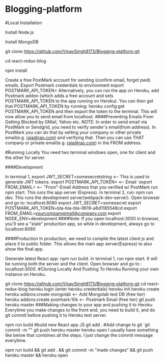 # Blogging-platform

#Local Installation

Install Node.js

Install MongoDB

git clone https://github.com/VinaySingh8173/Blogging-platform.git

cd react-redux-blog

npm install

Create a free PostMark account for sending (confirm email, forgot pwd) emails.
Export Postmark credentials to environment
export POSTMARK_API_TOKEN=<getApiTokenFromWInPostmark>
Alternatively, you can run the app on Heroku, add Postmark addon (which adds a free account and sets POSTMARK_API_TOKEN to the app running on Heroku). You can then get that POSTMARK_API_TOKEN by running: heroku config:get POSTMARK_API_TOKEN and then export the token to the terminal. This will now allow you to send email from localhost.
####Preventing Emails From Getting Blocked by GMail, Yahoo etc. NOTE: In order to send email via PostMark or Sendgrid, you need to verify sender's email(from address). In PostMark you can do that by setting your company or other private email(e.g. raja@rao.com) and verifying that. Then you can use THAT company or private email(e.g. raja@rao.com) in the FROM address.

#Running Locally You need two terminal windows open, one for client and the other for server.

####Development

In terminal 1,
export JWT_SECRET=somesecretstring <-- This is used to generate JWT tokens.
export POSTMARK_API_TOKEN=<getApiTokenFromWInPostmark> <-- Email
`export FROM_EMAIL= <-- "From"-Email Address that you verified w/ PostMark
run npm start. This runs the app server (Express).
In terminal 2, run: npm run dev. This runs the development server(webpack-dev-server).
Open browser and go to: localhost:8080
export JWT_SECRET=somesecret
export POSTMARK_API_TOKEN=bla-bla-bla-9619-a6d1185548cd
export FROM_EMAIL=yourcompanyemail@company.com
export NODE_ENV=development
####Note: If you open localhost:3000 in browser, you'll see a "stale" production app, so while in development, always go to localhost:8080

####Production In production, we need to compile the latest client js and place it to public folder. This allows the main app server(Express) to also show the final app.

Generate latest React app: npm run build.
In terminal 1, run npm start. It will be running both the server and the client.
Open browser and go to : localhost:3000.
#Cloning Locally And Pushing To Heroku Running your own instance on Heroku.

git clone https://github.com/VinaySingh8173/Blogging-platform.git
cd react-redux-blog
heroku login (enter heroku credentials)
heroku init
heroku create
heroku addons:create mongolab <-- Add Mongolab test DB (free tier)
heroku addons:create postmark:10k <-- Postmark Email (free tier)
git push heroku master
###Making changes to your app and pushing it to Heroku Everytime you make changes to the front end, you need to build it, and do git commit before pushing it to Heroku test server.

npm run build #build new React app JS
git add . #Add change to git
`git commit -m ""
git push heroku master
heroku open
I usually have something like below that combines all the steps. I just change the commit message everytime.

npm run build && git add . && git commit -m "made changes" && git push heroku master && heroku open
